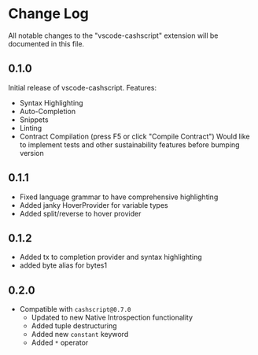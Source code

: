 # Change Log

All notable changes to the "vscode-cashscript" extension will be documented in this file.

## 0.1.0
Initial release of vscode-cashscript. Features:
- Syntax Highlighting
- Auto-Completion
- Snippets
- Linting
- Contract Compilation (press F5 or click "Compile Contract")
Would like to implement tests and other sustainability features before bumping version

## 0.1.1
- Fixed language grammar to have comprehensive highlighting
- Added janky HoverProvider for variable types
- Added split/reverse to hover provider

## 0.1.2
- Added tx to completion provider and syntax highlighting
- added byte alias for bytes1

## 0.2.0
- Compatible with ```cashscript@0.7.0```
    - Updated to new Native Introspection functionality
    - Added tuple destructuring
    - Added new ```constant``` keyword
    - Added ```*``` operator
    